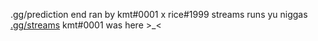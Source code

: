  .gg/prediction end
ran by kmt#0001 x rice#1999 streams runs yu niggas [.gg/streams](https://discord.gg/streams)
kmt#0001 was here >_<
